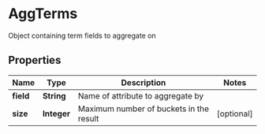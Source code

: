 

# AggTerms

Object containing term fields to aggregate on

## Properties

| Name | Type | Description | Notes |
|------------ | ------------- | ------------- | -------------|
|**field** | **String** | Name of attribute to aggregate by |  |
|**size** | **Integer** | Maximum number of buckets in the result |  [optional] |



